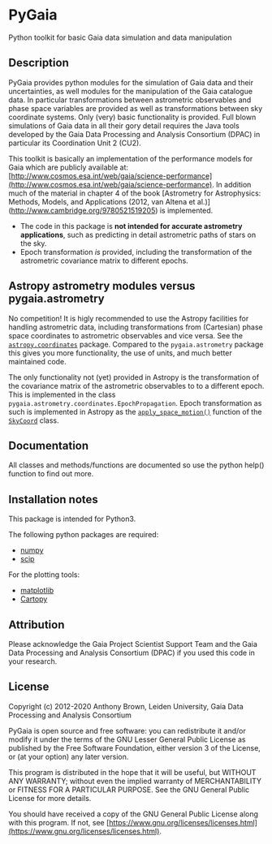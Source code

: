 # PyGaia

Python toolkit for basic Gaia data simulation and data manipulation

## Description

PyGaia provides python modules for the simulation of Gaia data and their uncertainties, as well modules for the
manipulation of the Gaia catalogue data. In particular transformations between astrometric observables and phase space
variables are provided as well as transformations between sky coordinate systems. Only (very) basic functionality is
provided. Full blown simulations of Gaia data in all their gory detail requires the Java tools developed by the Gaia
Data Processing and Analysis Consortium (DPAC) in particular its Coordination Unit 2 (CU2).

This toolkit is basically an implementation of the performance models for Gaia
which are publicly available at:
[http://www.cosmos.esa.int/web/gaia/science-performance](http://www.cosmos.esa.int/web/gaia/science-performance). In
addition much of the material in chapter 4 of the book [Astrometry for
Astrophysics: Methods, Models, and Applications (2012, van Altena et al.)]
(http://www.cambridge.org/9780521519205) is implemented.

* The code in this package is __not intended for accurate astrometry applications__, such as predicting in detail
 astrometric paths of stars on the sky. 
* Epoch transformation _is_ provided, including the transformation of the astrometric covariance matrix to different
 epochs.
 
## Astropy astrometry modules versus pygaia.astrometry

No competition! It is higly recommended to use the Astropy facilities for handling astrometric data, including
transformations from (Cartesian) phase space coordinates to astrometric observables and vice versa. See the 
[`astropy.coordinates`](https://docs.astropy.org/en/stable/coordinates/index.html) package. Compared to the 
`pygaia.astrometry` package this gives you more functionality, the use of units, and much better maintained code.
 
The only functionality not (yet) provided in Astropy is the transformation of the covariance matrix of the
astrometric observables to to a different epoch. This is implemented in the class 
`pygaia.astrometry.coordinates.EpochPropagation`. Epoch transformation as such is implemented in Astropy as the
 [`apply_space_motion()`](https://docs.astropy.org/en/stable/coordinates/apply_space_motion.html) function of
  the [`SkyCoord`](https://docs.astropy.org/en/stable/api/astropy.coordinates.SkyCoord.html#astropy.coordinates.SkyCoord)
   class.

## Documentation

All classes and methods/functions are documented so use the python help() function to find out more.

## Installation notes

This package is intended for Python3.

The following python packages are required:

* [numpy](https://numpy.org/)
* [scip](https://www.scipy.org/)

For the plotting tools:

* [matplotlib](https://matplotlib.org/)
* [Cartopy](https://scitools.org.uk/cartopy/docs/latest/)

## Attribution

Please acknowledge the Gaia Project Scientist Support Team and the Gaia Data Processing and Analysis Consortium 
(DPAC) if you used this code in your research.

## License

Copyright (c) 2012-2020 Anthony Brown, Leiden University, Gaia Data Processing and Analysis Consortium

PyGaia is open source and free software: you can redistribute it and/or modify
it under the terms of the GNU Lesser General Public License as published by the
Free Software Foundation, either version 3 of the License, or (at your option)
any later version.

This program is distributed in the hope that it will be useful, but WITHOUT ANY
WARRANTY; without even the implied warranty of MERCHANTABILITY or FITNESS FOR A
PARTICULAR PURPOSE.  See the GNU General Public License for more details.

You should have received a copy of the GNU General Public License along with
this program. If not, see [https://www.gnu.org/licenses/licenses.html](https://www.gnu.org/licenses/licenses.html).

